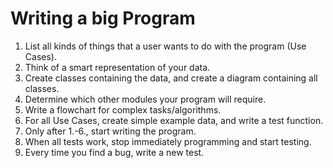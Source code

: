 
# Writing a big Program

1.  List all kinds of things that a user wants to do with the program (Use Cases).
2.  Think of a smart representation of your data.
3.  Create classes containing the data, and create a diagram containing all classes.
4.  Determine which other modules your program will require.
5.  Write a flowchart for complex tasks/algorithms.
6.  For all Use Cases, create simple example data, and write a test function.
7.  Only after 1.-6., start writing the program.
8.  When all tests work, stop immediately programming and start testing.
9.  Every time you find a bug, write a new test.
